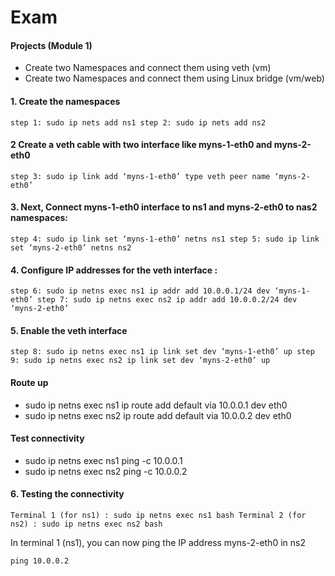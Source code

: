 # Exam

#### Projects (Module 1)
- Create two Namespaces and connect them using veth (vm)
- Create two Namespaces and connect them using Linux bridge (vm/web)


#### 1. Create the namespaces
`
step 1: sudo ip nets add ns1
step 2: sudo ip nets add ns2
`

#### 2 Create a veth cable with two interface like myns-1-eth0 and myns-2-eth0
`
step 3: sudo ip link add ‘myns-1-eth0’ type veth peer name ‘myns-2-eth0’
`

#### 3. Next, Connect myns-1-eth0 interface to ns1 and myns-2-eth0 to nas2 namespaces:
`
step 4: sudo ip link set ‘myns-1-eth0’ netns ns1
step 5: sudo ip link set ‘myns-2-eth0’ netns ns2
`

#### 4. Configure IP addresses for the veth interface :

`
step 6: sudo ip netns exec ns1 ip addr add 10.0.0.1/24 dev ‘myns-1-eth0’
step 7: sudo ip netns exec ns2 ip addr add 10.0.0.2/24 dev ‘myns-2-eth0’
`
	
#### 5. Enable the veth interface
`
step 8: sudo ip netns exec ns1 ip link set dev ‘myns-1-eth0’ up
step 9: sudo ip netns exec ns2 ip link set dev ‘myns-2-eth0’ up
`

#### Route up
- sudo ip netns exec ns1 ip route add default via 10.0.0.1 dev eth0
- sudo ip netns exec ns2 ip route add default via 10.0.0.2 dev eth0

#### Test connectivity
- sudo ip netns exec ns1 ping -c 10.0.0.1
- sudo ip netns exec ns2 ping -c 10.0.0.2



#### 6. Testing the connectivity

`
Terminal 1 (for ns1) : sudo ip netns exec ns1 bash
Terminal 2 (for ns2) : sudo ip netns exec ns2 bash
`

In terminal 1 (ns1), you can now ping the IP address myns-2-eth0 in ns2

`ping 10.0.0.2`





